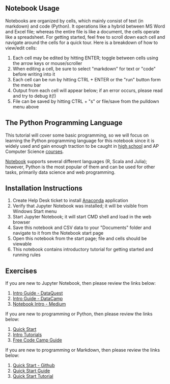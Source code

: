 ## Notebook Usage

Notebooks are organized by cells, which mainly consist of text (in markdown) and code (Python). It operations like a hybrid between MS Word and Excel file; whereas the entire file is like a document, the cells operate like a spreadsheet. For getting started, feel free to scroll down each cell and navigate around the cells for a quick tour. Here is a breakdown of how to view/edit cells:

1. Each cell may be edited by hitting ENTER; toggle between cells using the arrow keys or mouse/scroller
2. When editing a cell, be sure to select "markdown" for text or "code" before writing into it
3. Each cell can be run by hitting CTRL + ENTER or the "run" button form the menu bar
4. Output from each cell will appear below; if an error occurs, please read and try to debug it(!)
5. File can be saved by hitting CTRL + "s" or file/save from the pulldown menu above

## The Python Programming Language

This tutorial will cover some basic programming, so we will focus on learning the Python programming language for this notebook since it is widely used and gain enough traction to be caught in [high school](https://codehs.com/info/curriculum/intropython) and AP Computer Science [courses](https://code.org/educate/curriculum/high-school).

[Notebook](https://jupyter.org/) supports several different languages (R, Scala and Julia); however, Python is the most popular of them and can be used for other tasks, primarily data science and web programming.

## Installation Instructions

1. Create Help Desk ticket to install [Anaconda](https://www.anaconda.com/distribution/) application
2. Verify that Jupyter Notebook was installed; it will be visible from Windows Start menu
3. Start Jupyter Notebook; it will start CMD shell and load in the web browser
4. Save this notebook and CSV data to your "Documents" folder and navigate to it from the Notebook start page
5. Open this notebook from the start page; file and cells should be viewable
6. This notebook contains introductory tutorial for getting started and running rules

## Exercises

If you are new to Jupyter Notebook, then please review the links below:

1. [Intro Guide - DataQuest](https://www.dataquest.io/blog/jupyter-notebook-tutorial/)
2. [Intro Guide - DataCamp](https://www.datacamp.com/community/tutorials/tutorial-jupyter-notebook)
3. [Notebook Intro - Medium](https://towardsdatascience.com/a-beginners-tutorial-to-jupyter-notebooks-1b2f8705888a)

If you are new to programming or Python, then please review the links below:

1. [Quick Start](https://www.python.org/about/gettingstarted/)
2. [Intro Tutorials](https://realpython.com/learning-paths/python3-introduction/)
3. [Free Code Camp Guide](https://guide.freecodecamp.org/python/)

If you are new to programming or Markdown, then please review the links below:

1. [Quick Start - Github](https://guides.github.com/features/mastering-markdown/)
2. [Quick Start Guide](https://www.markdownguide.org/getting-started/)
3. [Quick Start Tutorial](https://www.markdowntutorial.com/)
